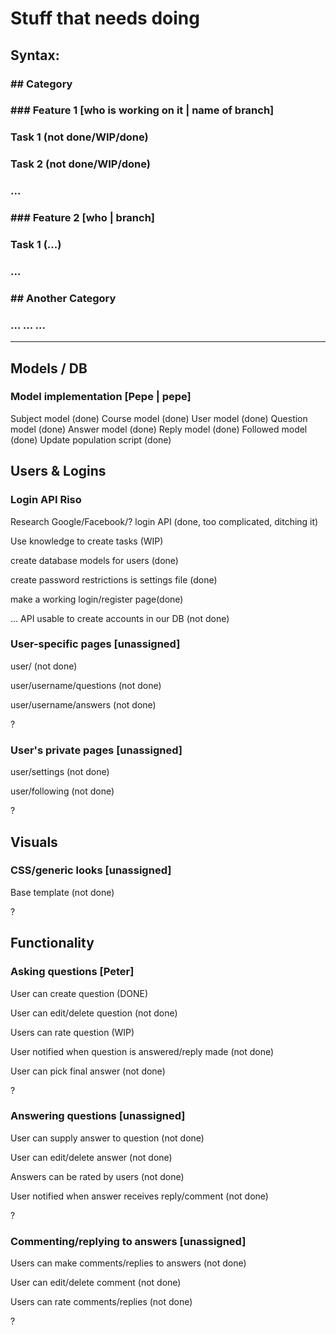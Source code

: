 # Stuff that needs doing

## Syntax:
### \#\# Category
### \#\#\# Feature 1 [who is working on it | name of branch]
### Task 1 (not done/WIP/done)
### Task 2 (not done/WIP/done)
### ...
### \#\#\# Feature 2 [who | branch]
### Task 1 (...)
### ...
### \#\# Another Category
### ... ... ...
----

## Models / DB
### Model implementation [Pepe | pepe]
Subject model (done)
Course model (done)
User model (done)
Question model (done)
Answer model (done)
Reply model (done)
Followed model (done)
Update population script (done)


## Users & Logins
### Login API Riso
Research Google/Facebook/? login API (done, too complicated, ditching it)

Use knowledge to create tasks (WIP)

create database models for users (done)

create password restrictions is settings file (done)

make a working login/register page(done)

...
API usable to create accounts in our DB (not done)
### User-specific pages [unassigned]
user/<username> (not done)

user/username/questions (not done)

user/username/answers (not done)

?
### User's private pages [unassigned]
user/settings (not done)

user/following (not done)

?
## Visuals

### CSS/generic looks [unassigned]
Base template (not done)

?

## Functionality
### Asking questions [Peter]
User can create question (DONE)

User can edit/delete question (not done)

Users can rate question (WIP)

User notified when question is answered/reply made (not done)

User can pick final answer (not done)

?
### Answering questions [unassigned]
User can supply answer to question (not done)

User can edit/delete answer (not done)

Answers can be rated by users (not done)

User notified when answer receives reply/comment (not done)

?
### Commenting/replying to answers [unassigned]
Users can make comments/replies to answers (not done)

User can edit/delete comment (not done)

Users can rate comments/replies (not done)

?
